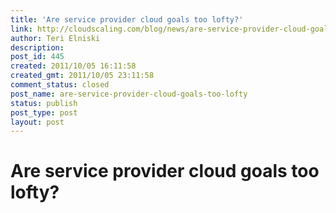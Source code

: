 ```yaml
---
title: 'Are service provider cloud goals too lofty?'
link: http://cloudscaling.com/blog/news/are-service-provider-cloud-goals-too-lofty/
author: Teri Elniski
description: 
post_id: 445
created: 2011/10/05 16:11:58
created_gmt: 2011/10/05 23:11:58
comment_status: closed
post_name: are-service-provider-cloud-goals-too-lofty
status: publish
post_type: post
layout: post
---
```


# Are service provider cloud goals too lofty?

